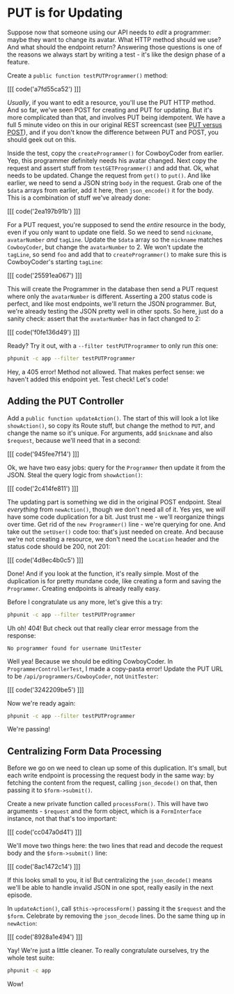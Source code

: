 # PUT is for Updating

Suppose now that someone using our API needs to *edit* a programmer: maybe
they want to change its avatar. What HTTP method should we use? And what should 
the endpoint return? Answering those questions is one of the reasons we always 
start by writing a test - it's like the design phase of a feature.

Create a `public function testPUTProgrammer()` method:

[[[ code('a7fd55ca52') ]]]

*Usually*, if you want to edit a resource, you'll use the PUT HTTP method.
And so far, we've seen POST for creating and PUT for updating. But it's more
complicated than that, and involves PUT being idempotent. We have a full 5
minute video on this in our original REST screencast (see
[PUT versus POST](http://knpuniversity.com/screencast/rest/put-versus-post)),
and if you don't know the difference between PUT and POST, you should geek
out on this.

Inside the test, copy the `createProgrammer()` for CowboyCoder from earlier.
Yep, this programmer definitely needs his avatar changed. Next copy the request
and assert stuff from `testGETProgrammer()` and add that. Ok, what needs
to be updated. Change the request from `get()` to `put()`. And like earlier,
we need to send a JSON string `body` in the request. Grab one of the `$data`
arrays from earlier, add it here, then `json_encode()` it for the body. This
is a combination of stuff we've already done:

[[[ code('2ea197b91b') ]]]

For a PUT request, you're supposed to send the *entire* resource in the body,
even if you only want to update one field. So we need to send `nickname`,
`avatarNumber` *and* `tagLine`. Update the `$data` array so the `nickname`
matches `CowboyCoder`, but change the `avatarNumber` to 2. We won't update
the `tagLine`, so send `foo` and add that to `createProgrammer()` to make
sure this is CowboyCoder's starting `tagLine`:

[[[ code('25591ea067') ]]]

This will create the Programmer in the database then send a PUT request where
only the `avatarNumber` is different. Asserting a 200 status code is perfect, and
like most endpoints, we'll return the JSON programmer. But, we're already
testing the JSON pretty well in other spots. So here, just do a sanity check: assert
that the `avatarNumber` has in fact changed to 2:

[[[ code('f0fe136d49') ]]]

Ready? Try it out, with a `--filter testPUTProgrammer` to only run *this*
one:

```bash
phpunit -c app --filter testPUTProgrammer
```

Hey, a 405 error! Method not allowed. That makes perfect sense: we haven't
added this endpoint yet. Test check! Let's code!

## Adding the PUT Controller

Add a `public function updateAction()`. The start of this will look a lot
like `showAction()`, so copy its Route stuff, but change the method to `PUT`,
and change the name so it's unique. For arguments, add `$nickname` and also
`$request`, because we'll need that in a second:

[[[ code('945fee7f14') ]]]

Ok, we have two easy jobs: query for the `Programmer` then update it from
the JSON. Steal the query logic from `showAction()`:

[[[ code('2c414fe811') ]]]

The updating part is something we did in the original POST endpoint. Steal
*everything* from `newAction()`, though we don't need all of it. Yes yes,
we *will* have some code duplication for a bit. Just trust me - we'll reorganize
things over time. Get rid of the `new Programmer()` line - we're querying
for one. And take out the `setUser()` code too: that's just needed on create.
And because we're not creating a resource, we don't need the `Location` header
and the status code should be 200, not 201:

[[[ code('4d8ec4b0c5') ]]]

Done! And if you look at the function, it's really simple. Most of the duplication
is for pretty mundane code, like creating a form and saving the `Programmer`.
Creating endpoints is already really easy.

Before I congratulate us any more, let's give this a try:

```bash
phpunit -c app --filter testPUTProgrammer
```

Uh oh! 404! But check out that really clear error message from the response:

    No programmer found for username UnitTester

Well yea! Because we should be editing CowboyCoder. In `ProgrammerControllerTest`,
I made a copy-pasta error! Update the PUT URL to be `/api/programmers/CowboyCoder`,
not `UnitTester`:

[[[ code('3242209be5') ]]]

Now we're ready again:

```bash
phpunit -c app --filter testPUTProgrammer
```

We're passing!

## Centralizing Form Data Processing

Before we go on we need to clean up some of this duplication. It's small, 
but each write endpoint is processing the request body in the same way: by 
fetching the content from the request, calling `json_decode()` on that, then 
passing it to `$form->submit()`.

Create a new private function called `processForm()`. This will have two
arguments - `$request` and the form object, which is a `FormInterface` instance,
not that that's too important:

[[[ code('cc047a0d41') ]]]

We'll move two things here: the two lines that read and decode the request
body and the `$form->submit()` line:

[[[ code('8ac1472c14') ]]]

If this looks small to you, it is! But centralizing the `json_decode()` means
we'll be able to handle invalid JSON in one spot, really easily in the next
episode.

In `updateAction()`, call `$this->processForm()` passing it the `$request`
and the `$form`. Celebrate by removing the `json_decode` lines. Do the same
thing up in `newAction`:

[[[ code('8928a1e494') ]]]

Yay! We're just a little cleaner. To really congratulate ourselves, try the whole test suite:

```bash
phpunit -c app
```
Wow!
